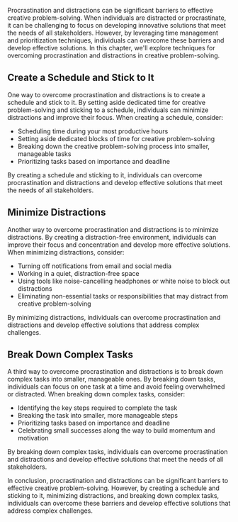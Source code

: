 
Procrastination and distractions can be significant barriers to effective creative problem-solving. When individuals are distracted or procrastinate, it can be challenging to focus on developing innovative solutions that meet the needs of all stakeholders. However, by leveraging time management and prioritization techniques, individuals can overcome these barriers and develop effective solutions. In this chapter, we'll explore techniques for overcoming procrastination and distractions in creative problem-solving.

Create a Schedule and Stick to It
---------------------------------

One way to overcome procrastination and distractions is to create a schedule and stick to it. By setting aside dedicated time for creative problem-solving and sticking to a schedule, individuals can minimize distractions and improve their focus. When creating a schedule, consider:

* Scheduling time during your most productive hours
* Setting aside dedicated blocks of time for creative problem-solving
* Breaking down the creative problem-solving process into smaller, manageable tasks
* Prioritizing tasks based on importance and deadline

By creating a schedule and sticking to it, individuals can overcome procrastination and distractions and develop effective solutions that meet the needs of all stakeholders.

Minimize Distractions
---------------------

Another way to overcome procrastination and distractions is to minimize distractions. By creating a distraction-free environment, individuals can improve their focus and concentration and develop more effective solutions. When minimizing distractions, consider:

* Turning off notifications from email and social media
* Working in a quiet, distraction-free space
* Using tools like noise-cancelling headphones or white noise to block out distractions
* Eliminating non-essential tasks or responsibilities that may distract from creative problem-solving

By minimizing distractions, individuals can overcome procrastination and distractions and develop effective solutions that address complex challenges.

Break Down Complex Tasks
------------------------

A third way to overcome procrastination and distractions is to break down complex tasks into smaller, manageable ones. By breaking down tasks, individuals can focus on one task at a time and avoid feeling overwhelmed or distracted. When breaking down complex tasks, consider:

* Identifying the key steps required to complete the task
* Breaking the task into smaller, more manageable steps
* Prioritizing tasks based on importance and deadline
* Celebrating small successes along the way to build momentum and motivation

By breaking down complex tasks, individuals can overcome procrastination and distractions and develop effective solutions that meet the needs of all stakeholders.

In conclusion, procrastination and distractions can be significant barriers to effective creative problem-solving. However, by creating a schedule and sticking to it, minimizing distractions, and breaking down complex tasks, individuals can overcome these barriers and develop effective solutions that address complex challenges.
